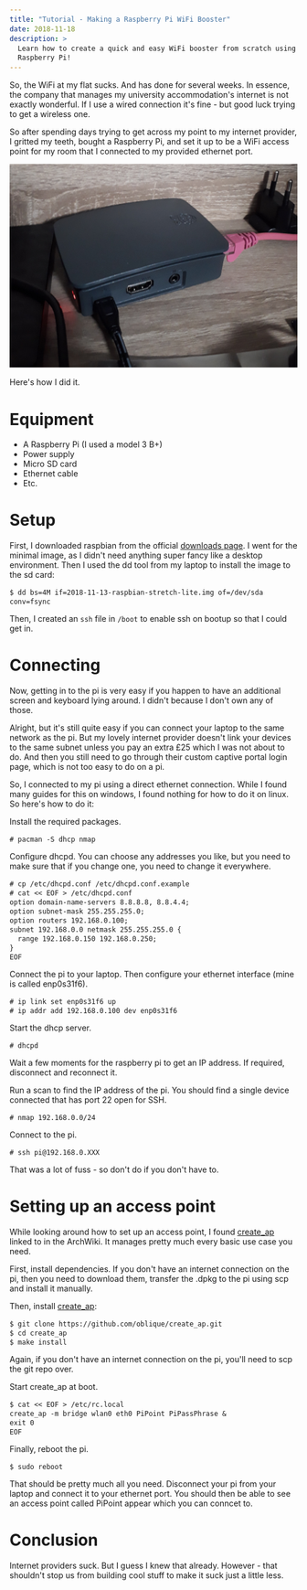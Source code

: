 ```yaml
---
title: "Tutorial - Making a Raspberry Pi WiFi Booster"
date: 2018-11-18
description: >
  Learn how to create a quick and easy WiFi booster from scratch using a
  Raspberry Pi!
---
```


So, the WiFi at my flat sucks. And has done for several weeks. In essence, the
company that manages my university accommodation's internet is not exactly
wonderful. If I use a wired connection it's fine - but good luck trying to get
a wireless one.

So after spending days trying to get across my point to my internet provider, I
gritted my teeth, bought a Raspberry Pi, and set it up to be a WiFi access
point for my room that I connected to my provided ethernet port.

![Raspberry Pi WiFi booster](wifi-booster.jpg)

Here's how I did it.

# Equipment

- A Raspberry Pi (I used a model 3 B+)
- Power supply
- Micro SD card
- Ethernet cable
- Etc.

# Setup

First, I downloaded raspbian from the official [downloads page][downloads]. I
went for the minimal image, as I didn't need anything super fancy like a
desktop environment. Then I used the dd tool from my laptop to install the
image to the sd card:

    $ dd bs=4M if=2018-11-13-raspbian-stretch-lite.img of=/dev/sda conv=fsync

Then, I created an `ssh` file in `/boot` to enable ssh on bootup so that I could
get in.

# Connecting

Now, getting in to the pi is very easy if you happen to have an
additional screen and keyboard lying around. I didn't because I don't own any
of those.

Alright, but it's still quite easy if you can connect your laptop to the same
network as the pi. But my lovely internet provider doesn't link your
devices to the same subnet unless you pay an extra £25 which I was not about to
do. And then you still need to go through their custom captive portal login page,
which is not too easy to do on a pi.

So, I connected to my pi using a direct ethernet connection. While I found many
guides for this on windows, I found nothing for how to do it on linux. So
here's how to do it:

Install the required packages.

    # pacman -S dhcp nmap

Configure dhcpd. You can choose any addresses you like, but you need to make
sure that if you change one, you need to change it everywhere.

    # cp /etc/dhcpd.conf /etc/dhcpd.conf.example
    # cat << EOF > /etc/dhcpd.conf
    option domain-name-servers 8.8.8.8, 8.8.4.4;
    option subnet-mask 255.255.255.0;
    option routers 192.168.0.100;
    subnet 192.168.0.0 netmask 255.255.255.0 {
      range 192.168.0.150 192.168.0.250;
    }
    EOF

Connect the pi to your laptop. Then configure your ethernet interface (mine is
called enp0s31f6).

    # ip link set enp0s31f6 up
    # ip addr add 192.168.0.100 dev enp0s31f6

Start the dhcp server.

    # dhcpd

Wait a few moments for the raspberry pi to get an IP address. If required,
disconnect and reconnect it.

Run a scan to find the IP address of the pi. You should find a single device
connected that has port 22 open for SSH.

    # nmap 192.168.0.0/24

Connect to the pi.

    # ssh pi@192.168.0.XXX

That was a lot of fuss - so don't do if you don't have to.

# Setting up an access point

While looking around how to set up an access point, I found
[create_ap][create_ap] linked to in the ArchWiki. It manages pretty much every
basic use case you need.

First, install dependencies. If you don't have an internet connection on the pi, then
you need to download them, transfer the .dpkg to the pi using scp and install
it manually.

Then, install [create_ap][create_ap]:

    $ git clone https://github.com/oblique/create_ap.git
    $ cd create_ap
    $ make install

Again, if you don't have an internet connection on the pi, you'll need to scp
the git repo over.

Start create_ap at boot.

    $ cat << EOF > /etc/rc.local
    create_ap -m bridge wlan0 eth0 PiPoint PiPassPhrase &
    exit 0
    EOF

Finally, reboot the pi.

    $ sudo reboot

That should be pretty much all you need. Disconnect your pi from your laptop
and connect it to your ethernet port. You should then be able to see an access
point called PiPoint appear which you can conncet to.

# Conclusion

Internet providers suck. But I guess I knew that already. However - that
shouldn't stop us from building cool stuff to make it suck just a little less.

[create_ap]: https://github.com/oblique/create_ap
[downloads]: https://www.raspberrypi.org/downloads/
